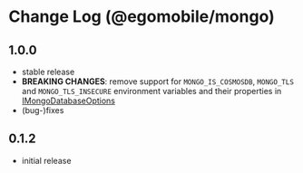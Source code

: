 # Change Log (@egomobile/mongo)

## 1.0.0

- stable release
- **BREAKING CHANGES**: remove support for `MONGO_IS_COSMOSDB`, `MONGO_TLS` and `MONGO_TLS_INSECURE` environment variables and their properties in [IMongoDatabaseOptions](https://egomobile.github.io/node-mongo/interfaces/IMongoDatabaseOptions.html)
- (bug-)fixes

## 0.1.2

- initial release

